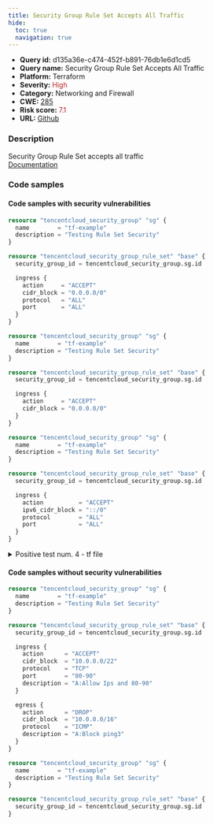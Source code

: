 ```yaml
---
title: Security Group Rule Set Accepts All Traffic
hide:
  toc: true
  navigation: true
---
```


<style>
  .highlight .hll {
    background-color: #ff171742;
  }
  .md-content {
    max-width: 1100px;
    margin: 0 auto;
  }
</style>

-   **Query id:** d135a36e-c474-452f-b891-76db1e6d1cd5
-   **Query name:** Security Group Rule Set Accepts All Traffic
-   **Platform:** Terraform
-   **Severity:** <span style="color:#bb2124">High</span>
-   **Category:** Networking and Firewall
-   **CWE:** <a href="https://cwe.mitre.org/data/definitions/285.html" onclick="newWindowOpenerSafe(event, 'https://cwe.mitre.org/data/definitions/285.html')">285</a>
-   **Risk score:** <span style="color:#bb2124">7.1</span>
-   **URL:** [Github](https://github.com/Checkmarx/kics/tree/master/assets/queries/terraform/tencentcloud/security_group_rule_set_accepts_all_traffic)

### Description
Security Group Rule Set accepts all traffic<br>
[Documentation](https://registry.terraform.io/providers/tencentcloudstack/tencentcloud/latest/docs/resources/security_group_rule_set#ingress)

### Code samples
#### Code samples with security vulnerabilities
```tf title="Positive test num. 1 - tf file" hl_lines="9"
resource "tencentcloud_security_group" "sg" {
  name        = "tf-example"
  description = "Testing Rule Set Security"
}

resource "tencentcloud_security_group_rule_set" "base" {
  security_group_id = tencentcloud_security_group.sg.id

  ingress {
    action     = "ACCEPT"
    cidr_block = "0.0.0.0/0"
    protocol   = "ALL"
    port       = "ALL"
  }
}

```
```tf title="Positive test num. 2 - tf file" hl_lines="9"
resource "tencentcloud_security_group" "sg" {
  name        = "tf-example"
  description = "Testing Rule Set Security"
}

resource "tencentcloud_security_group_rule_set" "base" {
  security_group_id = tencentcloud_security_group.sg.id

  ingress {
    action     = "ACCEPT"
    cidr_block = "0.0.0.0/0"
  }
}

```
```tf title="Positive test num. 3 - tf file" hl_lines="9"
resource "tencentcloud_security_group" "sg" {
  name        = "tf-example"
  description = "Testing Rule Set Security"
}

resource "tencentcloud_security_group_rule_set" "base" {
  security_group_id = tencentcloud_security_group.sg.id

  ingress {
    action          = "ACCEPT"
    ipv6_cidr_block = "::/0"
    protocol        = "ALL"
    port            = "ALL"
  }
}

```
<details><summary>Positive test num. 4 - tf file</summary>

```tf hl_lines="9"
resource "tencentcloud_security_group" "sg" {
  name        = "tf-example"
  description = "Testing Rule Set Security"
}

resource "tencentcloud_security_group_rule_set" "base" {
  security_group_id = tencentcloud_security_group.sg.id

  ingress {
    action          = "ACCEPT"
    ipv6_cidr_block = "::/0"
  }
}

```
</details>


#### Code samples without security vulnerabilities
```tf title="Negative test num. 1 - tf file"
resource "tencentcloud_security_group" "sg" {
  name        = "tf-example"
  description = "Testing Rule Set Security"
}

resource "tencentcloud_security_group_rule_set" "base" {
  security_group_id = tencentcloud_security_group.sg.id

  ingress {
    action      = "ACCEPT"
    cidr_block  = "10.0.0.0/22"
    protocol    = "TCP"
    port        = "80-90"
    description = "A:Allow Ips and 80-90"
  }

  egress {
    action      = "DROP"
    cidr_block  = "10.0.0.0/16"
    protocol    = "ICMP"
    description = "A:Block ping3"
  }
}

```
```tf title="Negative test num. 2 - tf file"
resource "tencentcloud_security_group" "sg" {
  name        = "tf-example"
  description = "Testing Rule Set Security"
}

resource "tencentcloud_security_group_rule_set" "base" {
  security_group_id = tencentcloud_security_group.sg.id
}

```

